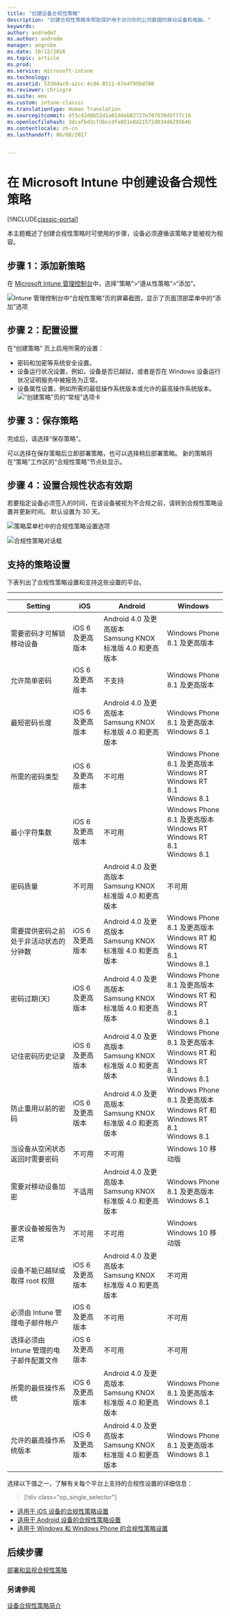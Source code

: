 ```yaml
---
title: "创建设备合规性策略"
description: "创建合规性策略来帮助保护用于访问你的公司数据的移动设备和电脑。"
keywords: 
author: andredm7
ms.author: andredm
manager: angrobe
ms.date: 10/12/2016
ms.topic: article
ms.prod: 
ms.service: microsoft-intune
ms.technology: 
ms.assetid: 5336dac0-a2cc-4cd4-8511-67e4f95bd700
ms.reviewer: chrisgre
ms.suite: ems
ms.custom: intune-classic
ms.translationtype: Human Translation
ms.sourcegitcommit: df3c42d8b52d1a01ddab82727e707639d5f77c16
ms.openlocfilehash: 3dcafbd3cfdbccdfa851e8d21572d834d629564b
ms.contentlocale: zh-cn
ms.lasthandoff: 06/08/2017


---
```


# <a name="create-a-device-compliance-policy-in-microsoft-intune"></a>在 Microsoft Intune 中创建设备合规性策略

[!INCLUDE[classic-portal](../includes/classic-portal.md)]

本主题概述了创建合规性策略时可使用的步骤，设备必须遵循该策略才能被视为相容。

##  <a name="step-1-add-a-new-policy"></a>步骤 1：添加新策略
  在 [Microsoft Intune 管理控制台](https://manage.microsoft.com)中，选择“策略”&gt;“遵从性策略”&gt;“添加”。

  ![Intune 管理控制台中“合规性策略”页的屏幕截图，显示了页面顶部菜单中的“添加”选项](./media/intune-sa-3a-add-compliance-policy.png)

##  <a name="step-2--configure-settings"></a>步骤 2：配置设置
在“创建策略” 页上启用所需的设置：
  -   密码和加密等系统安全设置。
  -   设备运行状况设置，例如，设备是否已越狱，或者是否在 Windows 设备运行状况证明服务中被报告为正常。
  -   设备属性设置，例如所需的最低操作系统版本或允许的最高操作系统版本。
![“创建策略”页的“常规”选项卡](./media/intune-sa-3b-create-policy.png)


##  <a name="step-3-save-the-policy"></a>步骤 3：保存策略
完成后，请选择“保存策略”。

可以选择在保存策略后立即部署策略，也可以选择稍后部署策略。 新的策略将在“策略”工作区的“合规性策略”节点处显示。

##  <a name="step-4-set-the-compliance-status-validity-period"></a>步骤 4：设置合规性状态有效期
若要指定设备必须签入的时间，在该设备被视为不合规之前，请转到合规性策略设置并更新时间。 默认设置为 30 天。

![策略菜单栏中的合规性策略设置选项](../media/mdm-compliance-policy-settings.png)

![合规性策略对话框](../media/mdm-ca-compliance-status-validity-period.png)

## <a name="supported-policy-settings"></a>支持的策略设置
下表列出了合规性策略设置和支持这些设置的平台。

-------------
|Setting|iOS|Android|Windows|
|-----|----|-----|-----|
|需要密码才可解锁移动设备|iOS 6 及更高版本|Android 4.0 及更高版本 <br>Samsung KNOX 标准版 4.0 和更高版本|Windows Phone 8.1 及更高版本|
|允许简单密码|iOS 6 及更高版本|不支持|Windows Phone 8.1 及更高版本|
|最短密码长度|iOS 6 及更高版本| Android 4.0 及更高版本<br>Samsung KNOX 标准版 4.0 和更高版本| Windows Phone 8.1 及更高版本<br>Windows 8.1|
|所需的密码类型|iOS 6 及更高版本|不可用|Windows Phone 8.1 及更高版本 <br>Windows RT<br> Windows RT 8.1 <br>Windows 8.1|
|最小字符集数|iOS 6 及更高版本|不可用|Windows Phone 8.1 及更高版本 <br>Windows RT<br> Windows RT 8.1 <br>Windows 8.1|
|密码质量|不可用|Android 4.0 及更高版本 <br>Samsung KNOX 标准版 4.0 和更高版本|不可用|
|需要提供密码之前处于非活动状态的分钟数|iOS 6 及更高版本|Android 4.0 及更高版本<br>Samsung KNOX 标准版 4.0 和更高版本|Windows Phone 8.1 及更高版本<br>Windows RT 和 Windows RT 8.1<br>Windows 8.1|
|密码过期(天)|iOS 6 及更高版本|Android 4.0 及更高版本<br>Samsung KNOX 标准版 4.0 和更高版本|Windows Phone 8.1 及更高版本<br>Windows RT 和 Windows RT 8.1<br>Windows 8.1|
|记住密码历史记录|iOS 6 及更高版本|Android 4.0 及更高版本<br>Samsung KNOX 标准版 4.0 和更高版本|Windows Phone 8.1 及更高版本<br>Windows RT 和 Windows RT 8.1<br>Windows 8.1|
|防止重用以前的密码|iOS 6 及更高版本|Android 4.0 及更高版本<br>Samsung KNOX 标准版 4.0 和更高版本|Windows Phone 8.1 及更高版本<br>Windows RT 和 Windows RT 8.1<br>Windows 8.1|
|当设备从空闲状态返回时需要密码| 不可用| 不可用|Windows 10 移动版|
|需要对移动设备加密|不适用|Android 4.0 及更高版本<br>Samsung KNOX 标准版 4.0 和更高版本|Windows Phone 8.1 及更高版本<br> Windows 8.1|
|要求设备被报告为正常| 不可用| 不可用|Windows <br>Windows 10 移动版|
|设备不能已越狱或取得 root 权限|iOS 6 及更高版本|Android 4.0 及更高版本<br>Samsung KNOX 标准版 4.0 和更高版本|不可用|
|必须由 Intune 管理电子邮件帐户|iOS 6 及更高版本|不可用| 不可用|
|选择必须由 Intune 管理的电子邮件配置文件|iOS 6 及更高版本|不可用| 不可用|
|所需的最低操作系统|iOS 6 及更高版本|Android 4.0 及更高版本<br>Samsung KNOX 标准版 4.0 和更高版本| Windows Phone 8.1 及更高版本<br>Windows 8.1|
|允许的最高操作系统版本|iOS 6 及更高版本|Android 4.0 及更高版本<br>Samsung KNOX 标准版 4.0 和更高版本|Windows Phone 8.1 及更高版本<br>Windows 8.1|

选择以下值之一，了解有关每个平台上支持的合规性设置的详细信息：
> [!div class="op_single_selector"]
- [适用于 iOS 设备的合规性策略设置](ios-compliance-policy-settings-in-microsoft-intune.md)
- [适用于 Android 设备的合规性策略设置](android-compliance-policy-settings-in-microsoft-intune.md)
- [适用于 Windows 和 Windows Phone 的合规性策略设置](windows-compliance-policy-settings-in-microsoft-intune.md)


## <a name="next-steps"></a>后续步骤
[部署和监视合规性策略](deploy-and-monitor-a-device-compliance-policy-in-microsoft-intune.md)

### <a name="see-also"></a>另请参阅
[设备合规性策略简介](introduction-to-device-compliance-policies-in-microsoft-intune.md)

